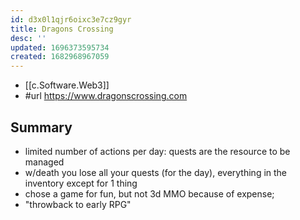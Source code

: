 ```yaml
---
id: d3x0l1qjr6oixc3e7cz9gyr
title: Dragons Crossing
desc: ''
updated: 1696373595734
created: 1682968967059
---
```


- [[c.Software.Web3]]
- #url https://www.dragonscrossing.com

## Summary

- limited number of actions per day: quests are the resource to be managed
- w/death you lose all your quests (for the day), everything in the inventory except for 1 thing
- chose a game for fun, but not 3d MMO because of expense; 
- "throwback to early RPG"
